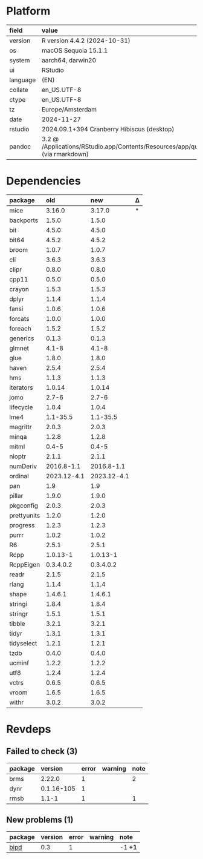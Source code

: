 # Platform

|field    |value                                                                                            |
|:--------|:------------------------------------------------------------------------------------------------|
|version  |R version 4.4.2 (2024-10-31)                                                                     |
|os       |macOS Sequoia 15.1.1                                                                             |
|system   |aarch64, darwin20                                                                                |
|ui       |RStudio                                                                                          |
|language |(EN)                                                                                             |
|collate  |en_US.UTF-8                                                                                      |
|ctype    |en_US.UTF-8                                                                                      |
|tz       |Europe/Amsterdam                                                                                 |
|date     |2024-11-27                                                                                       |
|rstudio  |2024.09.1+394 Cranberry Hibiscus (desktop)                                                       |
|pandoc   |3.2 @ /Applications/RStudio.app/Contents/Resources/app/quarto/bin/tools/aarch64/ (via rmarkdown) |

# Dependencies

|package     |old         |new         |Δ  |
|:-----------|:-----------|:-----------|:--|
|mice        |3.16.0      |3.17.0      |*  |
|backports   |1.5.0       |1.5.0       |   |
|bit         |4.5.0       |4.5.0       |   |
|bit64       |4.5.2       |4.5.2       |   |
|broom       |1.0.7       |1.0.7       |   |
|cli         |3.6.3       |3.6.3       |   |
|clipr       |0.8.0       |0.8.0       |   |
|cpp11       |0.5.0       |0.5.0       |   |
|crayon      |1.5.3       |1.5.3       |   |
|dplyr       |1.1.4       |1.1.4       |   |
|fansi       |1.0.6       |1.0.6       |   |
|forcats     |1.0.0       |1.0.0       |   |
|foreach     |1.5.2       |1.5.2       |   |
|generics    |0.1.3       |0.1.3       |   |
|glmnet      |4.1-8       |4.1-8       |   |
|glue        |1.8.0       |1.8.0       |   |
|haven       |2.5.4       |2.5.4       |   |
|hms         |1.1.3       |1.1.3       |   |
|iterators   |1.0.14      |1.0.14      |   |
|jomo        |2.7-6       |2.7-6       |   |
|lifecycle   |1.0.4       |1.0.4       |   |
|lme4        |1.1-35.5    |1.1-35.5    |   |
|magrittr    |2.0.3       |2.0.3       |   |
|minqa       |1.2.8       |1.2.8       |   |
|mitml       |0.4-5       |0.4-5       |   |
|nloptr      |2.1.1       |2.1.1       |   |
|numDeriv    |2016.8-1.1  |2016.8-1.1  |   |
|ordinal     |2023.12-4.1 |2023.12-4.1 |   |
|pan         |1.9         |1.9         |   |
|pillar      |1.9.0       |1.9.0       |   |
|pkgconfig   |2.0.3       |2.0.3       |   |
|prettyunits |1.2.0       |1.2.0       |   |
|progress    |1.2.3       |1.2.3       |   |
|purrr       |1.0.2       |1.0.2       |   |
|R6          |2.5.1       |2.5.1       |   |
|Rcpp        |1.0.13-1    |1.0.13-1    |   |
|RcppEigen   |0.3.4.0.2   |0.3.4.0.2   |   |
|readr       |2.1.5       |2.1.5       |   |
|rlang       |1.1.4       |1.1.4       |   |
|shape       |1.4.6.1     |1.4.6.1     |   |
|stringi     |1.8.4       |1.8.4       |   |
|stringr     |1.5.1       |1.5.1       |   |
|tibble      |3.2.1       |3.2.1       |   |
|tidyr       |1.3.1       |1.3.1       |   |
|tidyselect  |1.2.1       |1.2.1       |   |
|tzdb        |0.4.0       |0.4.0       |   |
|ucminf      |1.2.2       |1.2.2       |   |
|utf8        |1.2.4       |1.2.4       |   |
|vctrs       |0.6.5       |0.6.5       |   |
|vroom       |1.6.5       |1.6.5       |   |
|withr       |3.0.2       |3.0.2       |   |

# Revdeps

## Failed to check (3)

|package |version    |error |warning |note |
|:-------|:----------|:-----|:-------|:----|
|brms    |2.22.0     |1     |        |2    |
|dynr    |0.1.16-105 |1     |        |     |
|rmsb    |1.1-1      |1     |        |1    |

## New problems (1)

|package |version |error |warning |note      |
|:-------|:-------|:-----|:-------|:---------|
|[bipd](problems.md#bipd)|0.3     |1     |        |-1 __+1__ |

